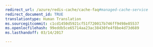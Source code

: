 ```yaml
---
redirect_url: /azure/redis-cache/cache-faq#managed-cache-service
redirect_document_id: TRUE
translationtype: Human Translation
ms.sourcegitcommit: c1cd1450d5921cf51f720017b746ff9498e85537
ms.openlocfilehash: 99eddb5ce65714aa23ac38430fe4f8be4d73d689
ms.lasthandoff: 03/14/2017

---
```

